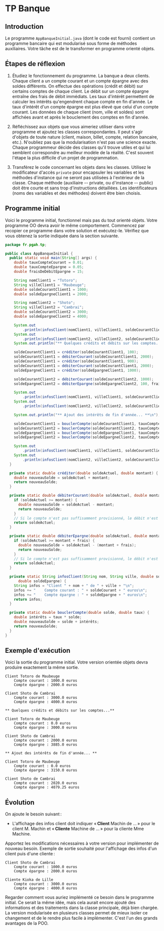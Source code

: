 # TP Banque

## Introduction

Le programme `AppBanqueInitial.java` (dont le code est fourni) contient un programme bancaire qui est modularisé sous forme de méthodes auxiliaires. Votre tâche est de le transformer en programme orienté objets.

## Étapes de réflexion

1. Étudiez le fonctionnement du programme. La banque a deux clients. Chaque client a un compte courant et un compte épargne avec des soldes différents. On effectue des opérations (crédit et débit) sur certains comptes de chaque client. Le débit sur un compte épargne entraîne des frais de débit immédiats. Les taux d'intérêt permettent de calculer les intérêts qu'engendrent chaque compte en fin d'année. Le taux d'intérêt d'un compte épargne est plus élevé que celui d'un compte courant. Les données de chaque client (nom, ville et soldes) sont affichées avant et après le bouclement des comptes en fin d'année.

2. Réfléchissez aux objets que vous aimeriez utiliser dans votre programme et ajoutez les classes correspondantes. Il peut s'agir d'objets de toute nature (client, maison, billet, compte, relation bancaire, etc.). N'oubliez pas que la modularisation n'est pas une science exacte. Chaque programmeur décide des classes qu'il trouve utiles et qui lui semblent correspondre au meilleur modèle de la réalité. C'est souvent l'étape la plus difficile d'un projet de programmation.

3. Transférez le code concernant les objets dans les classes. Utilisez le modificateur d'accès `private` pour encapsuler les variables et les méthodes d'instance qui ne seront pas utilisées à l'extérieur de la classe. Chaque méthode (auxiliaire -- private, ou d'instance -- public) doit être courte et sans trop d'instructions détaillées. Les identificateurs (noms des variables et des méthodes) doivent être bien choisis.

## Programme initial

Voici le programme initial, fonctionnel mais pas du tout orienté objets. Votre programme OO devra avoir le même comportement. Commencez par recopier ce programme dans votre solution et exécutez-le. Vérifiez que vous obtenez la sortie indiquée dans la section suivante.

```java
package fr.pgah.tp;

public class AppBanqueInitial {
  public static void main(String[] args) {
    double tauxCompteCourant = 0.01;
    double tauxCompteEpargne = 0.05;
    double fraisDeDébitEpargne = 15;

    String nomClient1 = "Totoro";
    String villeClient1 = "Maubeuge";
    double soldeCourantClient1 = 1000;
    double soldeEpargneClient1 = 2000;

    String nomClient2 = "Shoto";
    String villeClient2 = "Cambrai";
    double soldeCourantClient2 = 3000;
    double soldeEpargneClient2 = 4000;

    System.out
        .println(infosClient(nomClient1, villeClient1, soldeCourantClient1, soldeEpargneClient1));
    System.out
        .println(infosClient(nomClient2, villeClient2, soldeCourantClient2, soldeEpargneClient2));
    System.out.println("** Quelques crédits et débits sur les comptes...**\n");

    soldeCourantClient1 = créditer(soldeCourantClient1, 100);
    soldeCourantClient1 = débiterCourant(soldeCourantClient1, 2000);
    soldeCourantClient1 = créditer(soldeCourantClient1, 900);
    soldeCourantClient1 = débiterCourant(soldeCourantClient1, 2000);
    soldeEpargneClient1 = créditer(soldeEpargneClient1, 1000);

    soldeCourantClient2 = débiterCourant(soldeCourantClient2, 1000);
    soldeEpargneClient2 = débiterEpargne(soldeEpargneClient2, 100, fraisDeDébitEpargne);

    System.out
        .println(infosClient(nomClient1, villeClient1, soldeCourantClient1, soldeEpargneClient1));
    System.out
        .println(infosClient(nomClient2, villeClient2, soldeCourantClient2, soldeEpargneClient2));

    System.out.println("** Ajout des intérêts de fin d'année... **\n");

    soldeCourantClient1 = bouclerCompte(soldeCourantClient1, tauxCompteCourant);
    soldeCourantClient2 = bouclerCompte(soldeCourantClient2, tauxCompteCourant);
    soldeEpargneClient1 = bouclerCompte(soldeEpargneClient1, tauxCompteEpargne);
    soldeEpargneClient2 = bouclerCompte(soldeEpargneClient2, tauxCompteEpargne);

    System.out
        .println(infosClient(nomClient1, villeClient1, soldeCourantClient1, soldeEpargneClient1));
    System.out
        .println(infosClient(nomClient2, villeClient2, soldeCourantClient2, soldeEpargneClient2));
  }

  private static double créditer(double soldeActuel, double montant) {
    double nouveauSolde = soldeActuel + montant;
    return nouveauSolde;
  }

  private static double débiterCourant(double soldeActuel, double montant) {
    if (soldeActuel >= montant) {
      double nouveauSolde = soldeActuel - montant;
      return nouveauSolde;
    }
    // Si le compte n'est pas suffisamment provisionné, le débit n'est pas effectué
    return soldeActuel;
  }

  private static double débiterEpargne(double soldeActuel, double montant, double frais) {
    if (soldeActuel >= montant + frais) {
      double nouveauSolde = soldeActuel - (montant + frais);
      return nouveauSolde;
    }
    // Si le compte n'est pas suffisamment provisionné, le débit n'est pas effectué
    return soldeActuel;
  }

  private static String infosClient(String nom, String ville, double soldeCourant,
      double soldeEpargne) {
    String infos = "Client " + nom + " de " + ville + "\n";
    infos += "    Compte courant : " + soldeCourant + " euros\n";
    infos += "    Compte épargne : " + soldeEpargne + " euros\n";
    return infos;
  }

  private static double bouclerCompte(double solde, double taux) {
    double intérêts = taux * solde;
    double nouveauSolde = solde + intérêts;
    return nouveauSolde;
  }
}
```

## Exemple d'exécution

Voici la sortie du programme initial. Votre version orientée objets devra produire exactement la même sortie.

```
Client Totoro de Maubeuge
    Compte courant : 1000.0 euros
    Compte épargne : 2000.0 euros

Client Shoto de Cambrai
    Compte courant : 3000.0 euros
    Compte épargne : 4000.0 euros

** Quelques crédits et débits sur les comptes...**

Client Totoro de Maubeuge
    Compte courant : 0.0 euros
    Compte épargne : 3000.0 euros

Client Shoto de Cambrai
    Compte courant : 2000.0 euros
    Compte épargne : 3885.0 euros

** Ajout des intérêts de fin d'année... **

Client Totoro de Maubeuge
    Compte courant : 0.0 euros
    Compte épargne : 3150.0 euros

Client Shoto de Cambrai
    Compte courant : 2020.0 euros
    Compte épargne : 4079.25 euros
```

## Évolution

On ajoute le besoin suivant :

- L'affichage des infos client doit indiquer « **Client** Machin de ... » pour le client M. Machin et « **Cliente** Machine de ... » pour la cliente Mme Machine.

Apportez les modifications nécessaires à votre version pour implémenter de nouveau besoin. Exemple de sortie souhaité pour l'affichage des infos d'un client puis d'une cliente :

```
Client Shoto de Cambrai
    Compte courant : 1000.0 euros
    Compte épargne : 2000.0 euros

Cliente Kioka de Lille
    Compte courant : 3000.0 euros
    Compte épargne : 4000.0 euros
```

Regarder comment vous auriez implémenté ce besoin dans le programme initial. Ce serait la même idée, mais cela aurait encore ajouté des informations et des traitements dans la classe principale, déjà bien chargée. La version modularisée en plusieurs classes permet de mieux isoler ce changement et de le rendre plus facile à implémenter. C'est l'un des grands avantages de la POO.
